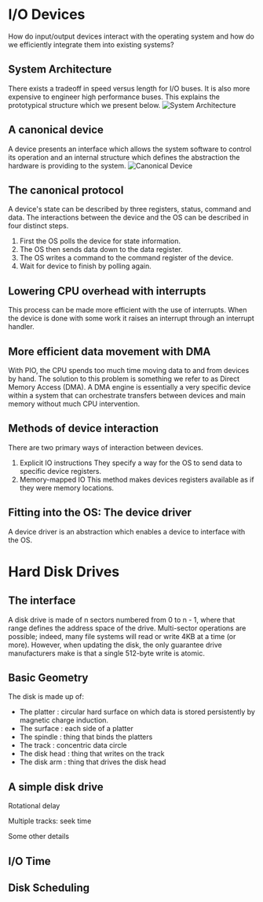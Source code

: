 # I/O Devices
How do input/output devices interact with the operating system and how do we efficiently integrate them into existing systems?

## System Architecture
There exists a tradeoff in speed versus length for I/O buses. It is also more expensive to engineer high performance buses. This explains the prototypical structure which we present below. 
![System Architecture](https://raw.githubusercontent.com/nehri97/os-readings/master/sysarch.PNG?token=AHmZJejWKJhh4Al3ow8oFmfUAjLL7Werks5cq_YHwA%3D%3D)

## A canonical device
A device presents an interface which allows the system software to control its operation and an internal structure which defines the abstraction the hardware is providing to the system.
![Canonical Device](https://raw.githubusercontent.com/nehri97/os-readings/master/canonicalDevice.PNG?token=AHmZJcTCd-kfLb-vnGE0hewJxHlYWrVOks5crAFUwA%3D%3D)

## The canonical protocol
A device's state can be described by three registers, status, command and data. The interactions between the device and the OS can be described in four distinct steps.
1. First the OS polls the device for state information.
2. The OS then sends data down to the data register.
3. The OS writes a command to the command register of the device.
4. Wait for device to finish by polling again.

## Lowering CPU overhead with interrupts
This process can be made more efficient with the use of interrupts. When the device is done with some work it raises an interrupt through an interrupt handler. 

## More efficient data movement with DMA
With PIO, the CPU spends too much time moving data to and from devices by hand. The solution to this problem is something we refer to as Direct Memory Access (DMA). A DMA engine is essentially a very specific device within a system that can orchestrate transfers between devices and main memory without much CPU intervention.

## Methods of device interaction
There are two primary ways of interaction between devices.
1. Explicit IO instructions
    They specify a way for the OS to send data to specific device registers.
2. Memory-mapped IO 
    This method makes devices registers available as if they were memory locations.

## Fitting into the OS: The device driver
A device driver is an abstraction which enables a device to interface with the OS.


# Hard Disk Drives

## The interface
A disk drive is made of n sectors numbered from 0 to n - 1, where that range defines the address space of the drive. Multi-sector operations are possible; indeed, many file systems will read or write 4KB at a time (or more). However, when updating the disk, the only guarantee drive manufacturers make is that a single 512-byte write is atomic.

## Basic Geometry
The disk is made up of:
* The platter       : circular hard surface on which data is stored persistently by magnetic charge induction.
* The surface       : each side of a platter
* The spindle       : thing that binds the platters
* The track         : concentric data circle
* The disk head     : thing that writes on the track
* The disk arm      : thing that drives the disk head

## A simple disk drive
Rotational delay

Multiple tracks: seek time

Some other details


## I/O Time


## Disk Scheduling

